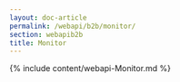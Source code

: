 ```yaml
---
layout: doc-article
permalink: /webapi/b2b/monitor/
section: webapib2b
title: Monitor
---
```

{% include content/webapi-Monitor.md %}